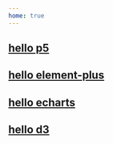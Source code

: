 ```yaml
---
home: true
---
```

## [hello p5](./mindExpand/README.md)
## [hello element-plus](./elementPlus/README.md)
## [hello echarts](./dataVisualization/README.md)
## [hello d3](./dataVisualization/README.md)

<ClientOnly>
<home></home>
</ClientOnly>
